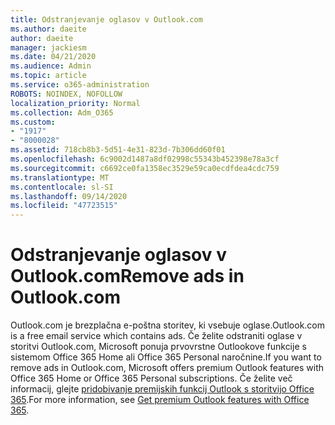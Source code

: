 ```yaml
---
title: Odstranjevanje oglasov v Outlook.com
ms.author: daeite
author: daeite
manager: jackiesm
ms.date: 04/21/2020
ms.audience: Admin
ms.topic: article
ms.service: o365-administration
ROBOTS: NOINDEX, NOFOLLOW
localization_priority: Normal
ms.collection: Adm_O365
ms.custom:
- "1917"
- "8000028"
ms.assetid: 718cb8b3-5d51-4e31-823d-7b306dd60f01
ms.openlocfilehash: 6c9002d1487a8df02998c55343b452398e78a3cf
ms.sourcegitcommit: c6692ce0fa1358ec3529e59ca0ecdfdea4cdc759
ms.translationtype: MT
ms.contentlocale: sl-SI
ms.lasthandoff: 09/14/2020
ms.locfileid: "47723515"
---
```

# <a name="remove-ads-in-outlookcom"></a><span data-ttu-id="e4b22-102">Odstranjevanje oglasov v Outlook.com</span><span class="sxs-lookup"><span data-stu-id="e4b22-102">Remove ads in Outlook.com</span></span>

<span data-ttu-id="e4b22-103">Outlook.com je brezplačna e-poštna storitev, ki vsebuje oglase.</span><span class="sxs-lookup"><span data-stu-id="e4b22-103">Outlook.com is a free email service which contains ads.</span></span> <span data-ttu-id="e4b22-104">Če želite odstraniti oglase v storitvi Outlook.com, Microsoft ponuja prvovrstne Outlookove funkcije s sistemom Office 365 Home ali Office 365 Personal naročnine.</span><span class="sxs-lookup"><span data-stu-id="e4b22-104">If you want to remove ads in Outlook.com, Microsoft offers premium Outlook features with Office 365 Home or Office 365 Personal subscriptions.</span></span> <span data-ttu-id="e4b22-105">Če želite več informacij, glejte [pridobivanje premijskih funkcij Outlook s storitvijo Office 365](https://go.microsoft.com/fwlink/?linkid=872181).</span><span class="sxs-lookup"><span data-stu-id="e4b22-105">For more information, see [Get premium Outlook features with Office 365](https://go.microsoft.com/fwlink/?linkid=872181).</span></span>